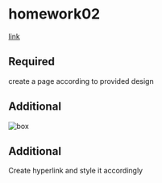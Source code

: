 # homework02
[link](https://github.com/garevna/wiki/wiki/hw-02)

## Required
create a page according to provided design

## Additional
![box](https://github.com/garevna/wiki/raw/master/media/hw-02.gif?raw=true)

## Additional
Create hyperlink and style it accordingly
